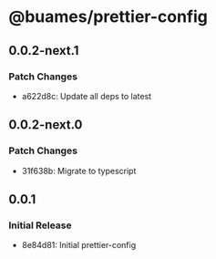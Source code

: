 # @buames/prettier-config

## 0.0.2-next.1

### Patch Changes

- a622d8c: Update all deps to latest

## 0.0.2-next.0

### Patch Changes

- 31f638b: Migrate to typescript

## 0.0.1

### Initial Release

- 8e84d81: Initial prettier-config
